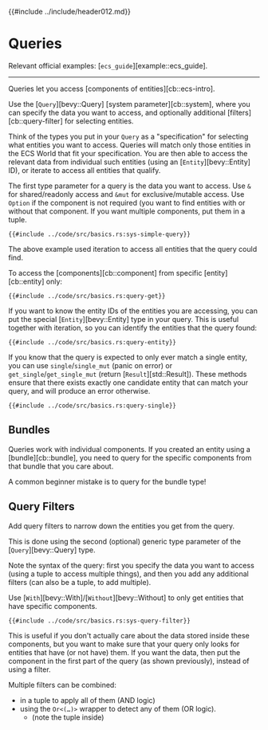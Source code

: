 {{#include ../include/header012.md}}

# Queries

Relevant official examples:
[`ecs_guide`][example::ecs_guide].

---

Queries let you access [components of entities][cb::ecs-intro].

Use the [`Query`][bevy::Query] [system parameter][cb::system], where you can
specify the data you want to access, and optionally additional
[filters][cb::query-filter] for selecting entities.

Think of the types you put in your `Query` as a "specification" for selecting
what entities you want to access. Queries will match only those entities in the
ECS World that fit your specification. You are then able to access the relevant
data from individual such entities (using an [`Entity`][bevy::Entity] ID), or
iterate to access all entities that qualify.

The first type parameter for a query is the data you want to access. Use `&` for
shared/readonly access and `&mut` for exclusive/mutable access. Use `Option` if
the component is not required (you want to find entities with or without that
component. If you want multiple components, put them in a tuple.

```rust,no_run,noplayground
{{#include ../code/src/basics.rs:sys-simple-query}}
```

The above example used iteration to access all entities that the query could find.

To access the [components][cb::component] from specific [entity][cb::entity]
only:

```rust,no_run,noplayground
{{#include ../code/src/basics.rs:query-get}}
```

If you want to know the entity IDs of the entities you are accessing, you can
put the special [`Entity`][bevy::Entity] type in your query. This is useful
together with iteration, so you can identify the entities that the query found:

```rust,no_run,noplayground
{{#include ../code/src/basics.rs:query-entity}}
```

If you know that the query is expected to only ever match a single entity, you
can use `single`/`single_mut` (panic on error) or `get_single`/`get_single_mut`
(return [`Result`][std::Result]). These methods ensure that there exists exactly
one candidate entity that can match your query, and will produce an error
otherwise.

```rust,no_run,noplayground
{{#include ../code/src/basics.rs:query-single}}
```

## Bundles

Queries work with individual components. If you created an entity using a
[bundle][cb::bundle], you need to query for the specific components from
that bundle that you care about.

A common beginner mistake is to query for the bundle type!

## Query Filters

Add query filters to narrow down the entities you get from the query.

This is done using the second (optional) generic type parameter of the
[`Query`][bevy::Query] type.

Note the syntax of the query: first you specify the data you want to access
(using a tuple to access multiple things), and then you add any additional
filters (can also be a tuple, to add multiple).

Use [`With`][bevy::With]/[`Without`][bevy::Without] to only get entities
that have specific components.

```rust,no_run,noplayground
{{#include ../code/src/basics.rs:sys-query-filter}}
```

This is useful if you don't actually care about the data stored inside these
components, but you want to make sure that your query only looks for entities
that have (or not have) them. If you want the data, then put the component in
the first part of the query (as shown previously), instead of using a filter.

Multiple filters can be combined:
 - in a tuple to apply all of them (AND logic)
 - using the `Or<(…)>` wrapper to detect any of them (OR logic).
   - (note the tuple inside)
